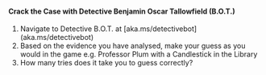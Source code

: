 #### Crack the Case with Detective Benjamin Oscar Tallowfield (B.O.T.)
1.	Navigate to Detective B.O.T. at [aka.ms/detectivebot] (aka.ms/detectivebot)
2.	Based on the evidence you have analysed, make your guess as you would in the game e.g. Professor Plum with a Candlestick in the Library
3.	How many tries does it take you to guess correctly?

